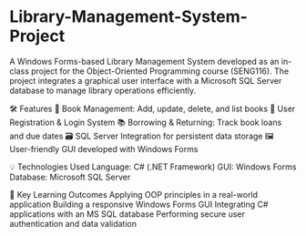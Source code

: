 # Library-Management-System-Project

A Windows Forms-based Library Management System developed as an in-class project for the Object-Oriented Programming course (SENG116). The project integrates a graphical user interface with a Microsoft SQL Server database to manage library operations efficiently.

🛠 Features
  📖 Book Management: Add, update, delete, and list books
  👤 User Registration & Login System
  📚 Borrowing & Returning: Track book loans and due dates
  🗃 SQL Server Integration for persistent data storage
  🖼️ User-friendly GUI developed with Windows Forms


💡 Technologies Used
  Language: C# (.NET Framework)
  GUI: Windows Forms
  Database: Microsoft SQL Server

🧠 Key Learning Outcomes
  Applying OOP principles in a real-world application
  Building a responsive Windows Forms GUI
  Integrating C# applications with an MS SQL database
  Performing secure user authentication and data validation
